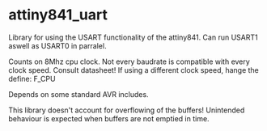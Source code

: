 # attiny841_uart

Library for using the USART functionality of the attiny841.
Can run USART1 aswell as USART0 in parralel.

Counts on 8Mhz cpu clock. Not every baudrate is compatible with every
clock speed. Consult datasheet! If using a different clock speed,
hange the define: F_CPU
 
Depends on some standard AVR includes.
 
This library doesn't account for overflowing of the buffers!
Unintended behaviour is expected when buffers are not emptied in time.
